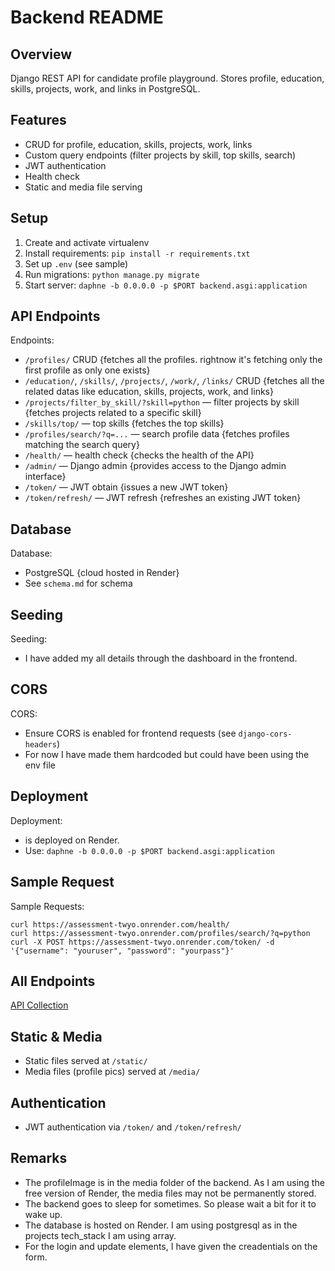 # Backend README

## Overview
Django REST API for candidate profile playground. Stores profile, education, skills, projects, work, and links in PostgreSQL.

## Features
- CRUD for profile, education, skills, projects, work, links
- Custom query endpoints (filter projects by skill, top skills, search)
- JWT authentication
- Health check
- Static and media file serving

## Setup
1. Create and activate virtualenv
2. Install requirements: `pip install -r requirements.txt`
3. Set up `.env` (see sample)
4. Run migrations: `python manage.py migrate`
5. Start server: `daphne -b 0.0.0.0 -p $PORT backend.asgi:application`

## API Endpoints
Endpoints:
- `/profiles/` CRUD {fetches all the profiles. rightnow it's fetching only the first profile as only one exists}
- `/education/`, `/skills/`, `/projects/`, `/work/`, `/links/` CRUD {fetches all the related datas like education, skills, projects, work, and links}
- `/projects/filter_by_skill/?skill=python` — filter projects by skill {fetches projects related to a specific skill}
- `/skills/top/` — top skills {fetches the top skills}
- `/profiles/search/?q=...` — search profile data {fetches profiles matching the search query}
- `/health/` — health check {checks the health of the API}
- `/admin/` — Django admin {provides access to the Django admin interface}
- `/token/` — JWT obtain {issues a new JWT token}
- `/token/refresh/` — JWT refresh {refreshes an existing JWT token}


## Database
Database:
- PostgreSQL {cloud hosted in Render}
- See `schema.md` for schema

## Seeding
Seeding:
- I have added my all details through the dashboard in the frontend.

## CORS
CORS:
- Ensure CORS is enabled for frontend requests (see `django-cors-headers`)
- For now I have made them hardcoded but could have been using the env file


## Deployment
Deployment:
- is deployed on Render.
- Use: `daphne -b 0.0.0.0 -p $PORT backend.asgi:application`


## Sample Request

Sample Requests:
```
curl https://assessment-twyo.onrender.com/health/
curl https://assessment-twyo.onrender.com/profiles/search/?q=python
curl -X POST https://assessment-twyo.onrender.com/token/ -d '{"username": "youruser", "password": "yourpass"}'
```

## All Endpoints
[API Collection](Assessment_API.postman_collection.json)

## Static & Media
- Static files served at `/static/`
- Media files (profile pics) served at `/media/`

## Authentication
- JWT authentication via `/token/` and `/token/refresh/`

## Remarks
- The profileImage is in the media folder of the backend. As I am using the free version of Render, the media files may not be permanently stored.
- The backend goes to sleep for sometimes. So please wait a bit for it to wake up.
- The database is hosted on Render. I am using postgresql as in the projects tech_stack I am using array.
- For the login and update elements, I have given the creadentials on the form.